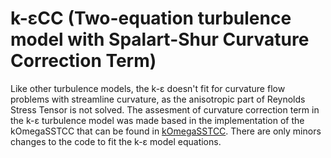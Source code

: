 # k-εCC (Two-equation turbulence model with Spalart-Shur Curvature Correction Term)

Like other turbulence models, the k-ε doesn't fit for curvature flow problems with streamline curvature, as the anisotropic part 
of Reynolds Stress Tensor is not solved. The assesment of curvature correction term in the k-ε turbulence model was made based in 
the implementation of the kOmegaSSTCC that can be found in [kOmegaSSTCC](https://github.com/ancolli/kOmegaSSTCC). There are only minors 
changes to the code to fit the k-ε model equations.

